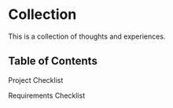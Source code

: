 # Collection

This is a collection of thoughts and experiences.

## Table of Contents

Project Checklist

Requirements Checklist
